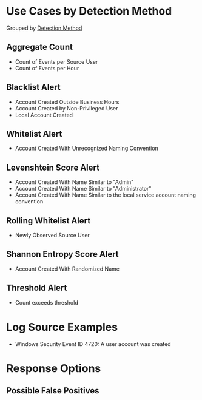 # Use Cases by Detection Method

Grouped by [Detection Method](/Detection-Methods.md)

## Aggregate Count
- Count of Events per Source User
- Count of Events per Hour
 

## Blacklist Alert
- Account Created Outside Business Hours
- Account Created by Non-Privileged User
- Local Account Created 


## Whitelist Alert
- Account Created With Unrecognized Naming Convention


## Levenshtein Score Alert
- Account Created With Name Similar to "Admin"
- Account Created With Name Similar to "Administrator"
- Account Created With Name Similar to the local service account naming convention


## Rolling Whitelist Alert
- Newly Observed Source User


## Shannon Entropy Score Alert
- Account Created With Randomized Name


## Threshold Alert
- Count exceeds threshold


# Log Source Examples
- Windows Security Event ID 4720: A user account was created


# Response Options


## Possible False Positives
